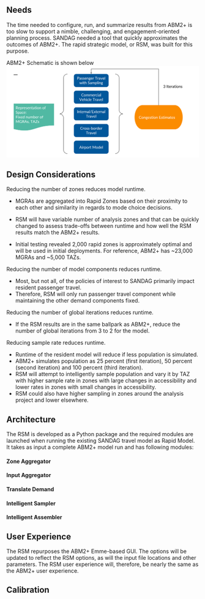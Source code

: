 
##  Needs
The time needed to configure, run, and summarize results from ABM2+ is too slow to support a nimble, challenging, and engagement-oriented planning process. SANDAG needed a tool that quickly approximates the outcomes of ABM2+. The rapid strategic model, or RSM, was built for this purpose.

ABM2+ Schematic is shown below
![](images\abm2plus_schematic.PNG)



## Design Considerations

Reducing the number of zones reduces model runtime.

* MGRAs are aggregated into Rapid Zones based on their proximity to each other and similarity in regards to mode choice decisions.

* RSM will have variable number of analysis zones and that can be quickly changed to assess trade-offs between runtime and how well the RSM results match the ABM2+ results.

* Initial testing revealed 2,000 rapid zones is approximately optimal and will be used in initial deployments. For reference, ABM2+ has ~23,000 MGRAs and ~5,000 TAZs.

Reducing the number of model components reduces runtime.

* Most, but not all, of the policies of interest to SANDAG primarily impact resident passenger travel. 
* Therefore, RSM will only run passenger travel component while maintaining the other demand components fixed. 

Reducing the number of global iterations reduces runtime.

- If the RSM results are in the same ballpark as ABM2+, reduce the number of global iterations from 3 to 2 for the model. 

Reducing sample rate reduces runtime.

- Runtime of the resident model will reduce if less population is simulated. 
- ABM2+ simulates population as 25 percent (first iteration), 50 percent (second iteration) and 100 percent (third iteration). 
- RSM will attempt to intelligently sample population and vary it by TAZ with higher sample rate in zones with large changes in accessibility and lower rates in zones with small changes in accessibility. 
- RSM could also have higher sampling in zones around the analysis project and lower elsewhere. 



## Architecture

The RSM is developed as a Python package and the required modules are launched when running the existing SANDAG travel model as Rapid Model. It takes as input a complete ABM2+ model run and has following modules: 

#### Zone Aggregator

#### Input Aggregator

#### Translate Demand

#### Intelligent Sampler

#### Intelligent Assembler



## User Experience

The RSM repurposes the ABM2+ Emme-based GUI. The options will be updated to reflect the
RSM options, as will the input file locations and other parameters. The RSM user experience will,
therefore, be nearly the same as the ABM2+ user experience.



## Calibration
